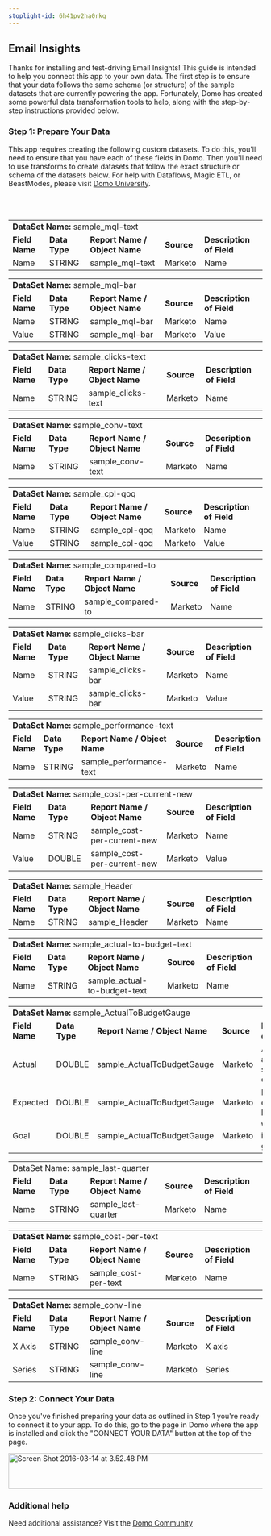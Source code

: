 ```yaml
---
stoplight-id: 6h41pv2ha0rkq
---
```


<div class="col-md-12 content-panel">
                <h2>Email Insights</h2>
                <p></p><p>Thanks for installing and test-driving <span id="title">Email Insights</span>! This guide is intended to help you connect this app to your own data. The first step is to ensure that your data follows the same schema (or structure) of the sample datasets that are currently powering the app. Fortunately, Domo has created some powerful data transformation tools to help, along with the step-by-step instructions provided below.</p><div class="doc-row" id="Step%201:%20Identify%20Required%20Data%20Fields"><h3 class="doc-row-title">Step 1: Prepare Your Data</h3><div class="small-pad-bottom"><p>This app requires creating the following custom datasets. To do this, you'll need to ensure that you have each of these fields in Domo. Then you'll need to use transforms to create datasets that follow the exact structure or schema of the datasets below. For help with Dataflows, Magic ETL, or BeastModes, please visit <a href="https://university.domo.com/" target="_blank">Domo University</a>.</p></div>
                <br><br>
                <div id="custom-data-container"><table id="sample_mql-text"><tbody><tr><td colspan="6"><strong>DataSet Name:</strong> <span class="value">sample_mql-text</span></td></tr><!--tr>    <td colspan="6"></td></tr--><tr><td><strong>Field Name</strong></td><td><strong>Data Type</strong></td><td><strong>Report Name / Object Name</strong></td><td><strong>Source </strong></td><td colspan="2"><strong>Description of Field</strong></td></tr><tr><td>Name</td><td>STRING</td><td>sample_mql-text</td><td>Marketo</td><td colspan="2">Name</td></tr></tbody></table><table id="sample_mql-bar"><tbody><tr><td colspan="6"><strong>DataSet Name:</strong> <span class="value">sample_mql-bar</span></td></tr><!--tr>    <td colspan="6"></td></tr--><tr><td><strong>Field Name</strong></td><td><strong>Data Type</strong></td><td><strong>Report Name / Object Name</strong></td><td><strong>Source </strong></td><td colspan="2"><strong>Description of Field</strong></td></tr><tr><td>Name</td><td>STRING</td><td>sample_mql-bar</td><td>Marketo</td><td colspan="2">Name</td></tr><tr><td>Value</td><td>STRING</td><td>sample_mql-bar</td><td>Marketo</td><td colspan="2">Value</td></tr></tbody></table><table id="sample_clicks-text"><tbody><tr><td colspan="6"><strong>DataSet Name:</strong> <span class="value">sample_clicks-text</span></td></tr><!--tr>    <td colspan="6"></td></tr--><tr><td><strong>Field Name</strong></td><td><strong>Data Type</strong></td><td><strong>Report Name / Object Name</strong></td><td><strong>Source </strong></td><td colspan="2"><strong>Description of Field</strong></td></tr><tr><td>Name</td><td>STRING</td><td>sample_clicks-text</td><td>Marketo</td><td colspan="2">Name</td></tr></tbody></table><table id="sample_conv-text"><tbody><tr><td colspan="6"><strong>DataSet Name:</strong> <span class="value">sample_conv-text</span></td></tr><!--tr>    <td colspan="6"></td></tr--><tr><td><strong>Field Name</strong></td><td><strong>Data Type</strong></td><td><strong>Report Name / Object Name</strong></td><td><strong>Source </strong></td><td colspan="2"><strong>Description of Field</strong></td></tr><tr><td>Name</td><td>STRING</td><td>sample_conv-text</td><td>Marketo</td><td colspan="2">Name</td></tr></tbody></table><table id="sample_cpl-qoq"><tbody><tr><td colspan="6"><strong>DataSet Name:</strong> <span class="value">sample_cpl-qoq</span></td></tr><!--tr>    <td colspan="6"></td></tr--><tr><td><strong>Field Name</strong></td><td><strong>Data Type</strong></td><td><strong>Report Name / Object Name</strong></td><td><strong>Source </strong></td><td colspan="2"><strong>Description of Field</strong></td></tr><tr><td>Name</td><td>STRING</td><td>sample_cpl-qoq</td><td>Marketo</td><td colspan="2">Name</td></tr><tr><td>Value</td><td>STRING</td><td>sample_cpl-qoq</td><td>Marketo</td><td colspan="2">Value</td></tr></tbody></table><table id="sample_compared-to"><tbody><tr><td colspan="6"><strong>DataSet Name:</strong> <span class="value">sample_compared-to</span></td></tr><!--tr>    <td colspan="6"></td></tr--><tr><td><strong>Field Name</strong></td><td><strong>Data Type</strong></td><td><strong>Report Name / Object Name</strong></td><td><strong>Source </strong></td><td colspan="2"><strong>Description of Field</strong></td></tr><tr><td>Name</td><td>STRING</td><td>sample_compared-to</td><td>Marketo</td><td colspan="2">Name</td></tr></tbody></table><table id="sample_clicks-bar"><tbody><tr><td colspan="6"><strong>DataSet Name:</strong> <span class="value">sample_clicks-bar</span></td></tr><!--tr>    <td colspan="6"></td></tr--><tr><td><strong>Field Name</strong></td><td><strong>Data Type</strong></td><td><strong>Report Name / Object Name</strong></td><td><strong>Source </strong></td><td colspan="2"><strong>Description of Field</strong></td></tr><tr><td>Name</td><td>STRING</td><td>sample_clicks-bar</td><td>Marketo</td><td colspan="2">Name</td></tr><tr><td>Value</td><td>STRING</td><td>sample_clicks-bar</td><td>Marketo</td><td colspan="2">Value</td></tr></tbody></table><table id="sample_performance-text"><tbody><tr><td colspan="6"><strong>DataSet Name:</strong> <span class="value">sample_performance-text</span></td></tr><!--tr>    <td colspan="6"></td></tr--><tr><td><strong>Field Name</strong></td><td><strong>Data Type</strong></td><td><strong>Report Name / Object Name</strong></td><td><strong>Source </strong></td><td colspan="2"><strong>Description of Field</strong></td></tr><tr><td>Name</td><td>STRING</td><td>sample_performance-text</td><td>Marketo</td><td colspan="2">Name</td></tr></tbody></table><table id="sample_cost-per-current-new"><tbody><tr><td colspan="6"><strong>DataSet Name:</strong> <span class="value">sample_cost-per-current-new</span></td></tr><!--tr>    <td colspan="6"></td></tr--><tr><td><strong>Field Name</strong></td><td><strong>Data Type</strong></td><td><strong>Report Name / Object Name</strong></td><td><strong>Source </strong></td><td colspan="2"><strong>Description of Field</strong></td></tr><tr><td>Name</td><td>STRING</td><td>sample_cost-per-current-new</td><td>Marketo</td><td colspan="2">Name</td></tr><tr><td>Value</td><td>DOUBLE</td><td>sample_cost-per-current-new</td><td>Marketo</td><td colspan="2">Value</td></tr></tbody></table><table id="sample_Header"><tbody><tr><td colspan="6"><strong>DataSet Name:</strong> <span class="value">sample_Header</span></td></tr><!--tr>    <td colspan="6"></td></tr--><tr><td><strong>Field Name</strong></td><td><strong>Data Type</strong></td><td><strong>Report Name / Object Name</strong></td><td><strong>Source </strong></td><td colspan="2"><strong>Description of Field</strong></td></tr><tr><td>Name</td><td>STRING</td><td>sample_Header</td><td>Marketo</td><td colspan="2">Name</td></tr></tbody></table><table id="sample_actual-to-budget-text"><tbody><tr><td colspan="6"><strong>DataSet Name:</strong> <span class="value">sample_actual-to-budget-text</span></td></tr><!--tr>    <td colspan="6"></td></tr--><tr><td><strong>Field Name</strong></td><td><strong>Data Type</strong></td><td><strong>Report Name / Object Name</strong></td><td><strong>Source </strong></td><td colspan="2"><strong>Description of Field</strong></td></tr><tr><td>Name</td><td>STRING</td><td>sample_actual-to-budget-text</td><td>Marketo</td><td colspan="2">Name</td></tr></tbody></table><table id="sample_ActualToBudgetGauge"><tbody><tr><td colspan="6"><strong>DataSet Name:</strong> <span class="value">sample_ActualToBudgetGauge</span></td></tr><!--tr>    <td colspan="6"></td></tr--><tr><td><strong>Field Name</strong></td><td><strong>Data Type</strong></td><td><strong>Report Name / Object Name</strong></td><td><strong>Source </strong></td><td colspan="2"><strong>Description of Field</strong></td></tr><tr><td>Actual</td><td>DOUBLE</td><td>sample_ActualToBudgetGauge</td><td>Marketo</td><td colspan="2">Actual amount spent on emails</td></tr><tr><td>Expected</td><td>DOUBLE</td><td>sample_ActualToBudgetGauge</td><td>Marketo</td><td colspan="2">Number of expected leads</td></tr><tr><td>Goal</td><td>DOUBLE</td><td>sample_ActualToBudgetGauge</td><td>Marketo</td><td colspan="2">Web insights goal</td></tr></tbody></table><table id="sample_last-quarter"><tbody><tr><td colspan="6"><str ong="">DataSet Name: <span class="value">sample_last-quarter</span></str></td></tr><!--tr>    <td colspan="6"></td></tr--><tr><td><strong>Field Name</strong></td><td><strong>Data Type</strong></td><td><strong>Report Name / Object Name</strong></td><td><strong>Source </strong></td><td colspan="2"><strong>Description of Field</strong></td></tr><tr><td>Name</td><td>STRING</td><td>sample_last-quarter</td><td>Marketo</td><td colspan="2">Name</td></tr></tbody></table><table id="sample_cost-per-text"><tbody><tr><td colspan="6"><strong>DataSet Name:</strong> <span class="value">sample_cost-per-text</span></td></tr><!--tr>    <td colspan="6"></td></tr--><tr><td><strong>Field Name</strong></td><td><strong>Data Type</strong></td><td><strong>Report Name / Object Name</strong></td><td><strong>Source </strong></td><td colspan="2"><strong>Description of Field</strong></td></tr><tr><td>Name</td><td>STRING</td><td>sample_cost-per-text</td><td>Marketo</td><td colspan="2">Name</td></tr></tbody></table><table id="sample_conv-line"><tbody><tr><td colspan="6"><strong>DataSet Name:</strong> <span class="value">sample_conv-line</span></td></tr><!--tr>    <td colspan="6"></td></tr--><tr><td><strong>Field Name</strong></td><td><strong>Data Type</strong></td><td><strong>Report Name / Object Name</strong></td><td><strong>Source </strong></td><td colspan="2"><strong>Description of Field</strong></td></tr><tr><td>X Axis</td><td>STRING</td><td>sample_conv-line</td><td>Marketo</td><td colspan="2">X axis</td></tr><tr><td>Series</td><td>STRING</td><td>sample_conv-line</td><td>Marketo</td><td colspan="2">Series</td></tr></tbody></table><div class="doc-row medium-pad-top">
                <h3 class="doc-row-title">Step 2: Connect Your Data</h3>
                <div class="small-pad-bottom">
                    <p>Once you've finished preparing your data as outlined in Step 1 you're ready to connect it to your app. To do this, go to the page in Domo where the app is installed and click the "CONNECT YOUR DATA" button at the top of the page.</p>
                    <p class="small-pad">
                    <img class="alignnone size-full wp-image-1207" src="https://s3.amazonaws.com/development.domo.com/wp-content/uploads/2016/03/14155707/Screen-Shot-2016-03-14-at-3.52.48-PM1.png" alt="Screen Shot 2016-03-14 at 3.52.48 PM" width="1158" height="71">
                    </p>
                    <div id="ooyalaplayer-IyYTc1MjE61NwLdtrxXvZuhH-dSGbWnR" class="ooyalaplayer"></div>
                    <script>
                        OO.ready(function() {
                            OO.Player.create("ooyalaplayer-IyYTc1MjE61NwLdtrxXvZuhH-dSGbWnR", "IyYTc1MjE61NwLdtrxXvZuhH-dSGbWnR", {
                                height: 380
                            });
                        });
                    </script>
                </div>
                <h3 class="doc-row-title">Additional help</h3>
                <div class="small-pad-bottom">
                    <p>Need additional assistance? Visit the <a href="https://dojo.domo.com">Domo Community</a></p>
                </div>
            </div></div></div><p></p>            </div>